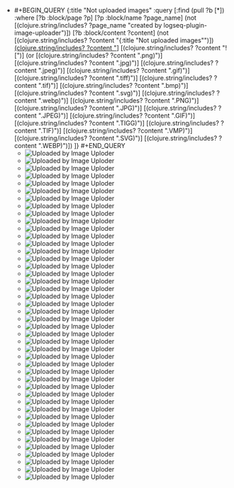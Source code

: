 - #+BEGIN_QUERY
  {:title "Not uploaded images"
    :query [:find (pull ?b [*])
          :where
          [?b :block/page ?p]
          [?p :block/name ?page_name]
          (not [(clojure.string/includes? ?page_name "created by logseq-plugin-image-uploader")])
          [?b :block/content ?content]
          (not [(clojure.string/includes? ?content "{:title \"Not uploaded images\"")])
          [(clojure.string/includes? ?content "](../assets")]
          [(clojure.string/includes? ?content "![")]
          (or [(clojure.string/includes? ?content ".png)")]
              [(clojure.string/includes? ?content ".jpg)")]
              [(clojure.string/includes? ?content ".jpeg)")]
              [(clojure.string/includes? ?content ".gif)")]
              [(clojure.string/includes? ?content ".tiff)")]
              [(clojure.string/includes? ?content ".tif)")]
              [(clojure.string/includes? ?content ".bmp)")]
              [(clojure.string/includes? ?content ".svg)")]
              [(clojure.string/includes? ?content ".webp)")]
              [(clojure.string/includes? ?content ".PNG)")]
              [(clojure.string/includes? ?content ".JPG)")]
              [(clojure.string/includes? ?content ".JPEG)")]
              [(clojure.string/includes? ?content ".GIF)")]
              [(clojure.string/includes? ?content ".TIGG)")]
              [(clojure.string/includes? ?content ".TIF)")]
              [(clojure.string/includes? ?content ".VMP)")]
              [(clojure.string/includes? ?content ".SVG)")]
              [(clojure.string/includes? ?content ".WEBP)")])
        ]}
  #+END_QUERY
	- ![Uploaded by Image Uploder](../assets/image_1665367486378_0.png)
	- ![Uploaded by Image Uploder](../assets/image_1665368147072_0.png)
	- ![Uploaded by Image Uploder](../assets/image_1665368920907_0.png)
	- ![Uploaded by Image Uploder](../assets/image_1665371131177_0.png)
	- ![Uploaded by Image Uploder](../assets/image_1665371237672_0.png)
	- ![Uploaded by Image Uploder](../assets/image_1665371623737_0.png)
	- ![Uploaded by Image Uploder](../assets/image_1665371881171_0.png)
	- ![Uploaded by Image Uploder](../assets/image_1665371939941_0.png)
	- ![Uploaded by Image Uploder](../assets/image_1665371945207_0.png)
	- ![Uploaded by Image Uploder](../assets/image_1665372748191_0.png)
	- ![Uploaded by Image Uploder](../assets/image_1665372964438_0.png)
	- ![Uploaded by Image Uploder](../assets/image_1665374937673_0.png)
	- ![Uploaded by Image Uploder](../assets/image_1665375148863_0.png)
	- ![Uploaded by Image Uploder](../assets/image_1665375177063_0.png)
	- ![Uploaded by Image Uploder](../assets/image_1665376102513_0.png)
	- ![Uploaded by Image Uploder](../assets/image_1665376112179_0.png)
	- ![Uploaded by Image Uploder](../assets/image_1665376228626_0.png)
	- ![Uploaded by Image Uploder](../assets/image_1665376245571_0.png)
	- ![Uploaded by Image Uploder](../assets/image_1665376340689_0.png)
	- ![Uploaded by Image Uploder](../assets/image_1665376347692_0.png)
	- ![Uploaded by Image Uploder](../assets/image_1665384570027_0.png)
	- ![Uploaded by Image Uploder](../assets/image_1665384619870_0.png)
	- ![Uploaded by Image Uploder](../assets/image_1665384802947_0.png)
	- ![Uploaded by Image Uploder](../assets/image_1665384836722_0.png)
	- ![Uploaded by Image Uploder](../assets/image_1665384885330_0.png)
	- ![Uploaded by Image Uploder](../assets/image_1665385008006_0.png)
	- ![Uploaded by Image Uploder](../assets/image_1665385053271_0.png)
	- ![Uploaded by Image Uploder](../assets/image_1665450446516_0.png)
	- ![Uploaded by Image Uploder](../assets/image_1665450675442_0.png)
	- ![Uploaded by Image Uploder](../assets/image_1665450941609_0.png)
	- ![Uploaded by Image Uploder](../assets/image_1665450947513_0.png)
	- ![Uploaded by Image Uploder](../assets/image_1665451082964_0.png)
	- ![Uploaded by Image Uploder](../assets/image_1665451169104_0.png)
	- ![Uploaded by Image Uploder](../assets/image_1665451196231_0.png)
	- ![Uploaded by Image Uploder](../assets/image_1665451505236_0.png)
	- ![Uploaded by Image Uploder](../assets/image_1665451505236_0.png)
	- ![Uploaded by Image Uploder](../assets/image_1665451515445_0.png)
	- ![Uploaded by Image Uploder](../assets/image_1665454722607_0.png)
	- ![Uploaded by Image Uploder](../assets/image_1665455081839_0.png)
	- ![Uploaded by Image Uploder](../assets/image_1665455093091_0.png)
	- ![Uploaded by Image Uploder](../assets/image_1665459586402_0.png)
	- ![Uploaded by Image Uploder](../assets/image_1665459601015_0.png)
	- ![Uploaded by Image Uploder](../assets/image_1665459755533_0.png)
	- ![Uploaded by Image Uploder](../assets/image_1665459794688_0.png)